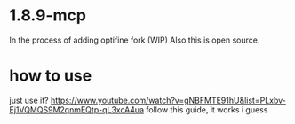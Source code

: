 # 1.8.9-mcp
In the process of adding optifine fork (WIP)
Also this is open source.
# how to use
just use it?
https://www.youtube.com/watch?v=gNBFMTE91hU&list=PLxbv-Ej1VQMQS9M2qnmEQtp-qL3xcA4ua
follow this guide, it works i guess

